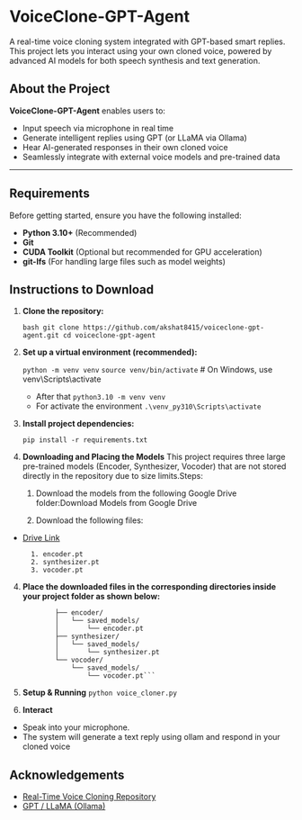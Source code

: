 
# VoiceClone-GPT-Agent

A real-time voice cloning system integrated with GPT-based smart replies. This project lets you interact using your own cloned voice, powered by advanced AI models for both speech synthesis and text generation.


## About the Project

**VoiceClone-GPT-Agent** enables users to:

- Input speech via microphone in real time
- Generate intelligent replies using GPT (or LLaMA via Ollama)
- Hear AI-generated responses in their own cloned voice
- Seamlessly integrate with external voice models and pre-trained data

---


## Requirements

Before getting started, ensure you have the following installed:

- **Python 3.10+** (Recommended)
- **Git**
- **CUDA Toolkit** (Optional but recommended for GPU acceleration)
- **git-lfs** (For handling large files such as model weights)


## Instructions to Download

1. **Clone the repository:**

   ``bash
   git clone https://github.com/akshat8415/voiceclone-gpt-agent.git
   cd voiceclone-gpt-agent``


2. **Set up a virtual environment (recommended):**

    ``python -m venv venv``
    ``source venv/bin/activate``  # On Windows, use venv\Scripts\activate

    - After that
        ``python3.10 -m venv venv``
    - For activate the environment
        ``.\venv_py310\Scripts\activate ``
 


3. **Install project dependencies:**

    ``pip install -r requirements.txt``


4. **Downloading and Placing the Models**
This project requires three large pre-trained models (Encoder, Synthesizer, Vocoder) that are not stored directly in the repository due to size limits.Steps:

    1. Download the models from the following Google Drive folder:Download Models from Google Drive     

    2. Download the following files:
- [Drive Link](https://drive.google.com/drive/folders/1Gwf02JQkOkzyxWJDbbpJWKAE3HjzhpVO?usp=drive_link)

        1. encoder.pt
        2. synthesizer.pt
        3. vocoder.pt

4. **Place the downloaded files in the corresponding directories inside your project folder as shown below:**

    ```voiceclone-gpt-agent/
            ├── encoder/
            │   └── saved_models/
            │       └── encoder.pt
            ├── synthesizer/
            │   └── saved_models/
            │       └── synthesizer.pt
            └── vocoder/
                └── saved_models/
                    └── vocoder.pt```

5. **Setup & Running**
    ``python voice_cloner.py``

6. **Interact**
- Speak into your microphone.
- The system will generate a text reply using ollam and respond in your cloned voice

## Acknowledgements

- [Real-Time Voice Cloning Repository](https://github.com/CorentinJ/Real-Time-Voice-Cloning)
- [GPT / LLaMA (Ollama)](https://ollama.com)

